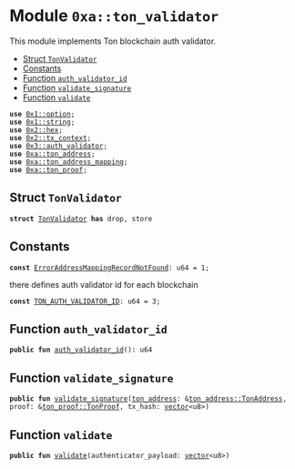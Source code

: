 
<a name="0xa_ton_validator"></a>

# Module `0xa::ton_validator`

This module implements Ton blockchain auth validator.


-  [Struct `TonValidator`](#0xa_ton_validator_TonValidator)
-  [Constants](#@Constants_0)
-  [Function `auth_validator_id`](#0xa_ton_validator_auth_validator_id)
-  [Function `validate_signature`](#0xa_ton_validator_validate_signature)
-  [Function `validate`](#0xa_ton_validator_validate)


<pre><code><b>use</b> <a href="">0x1::option</a>;
<b>use</b> <a href="">0x1::string</a>;
<b>use</b> <a href="">0x2::hex</a>;
<b>use</b> <a href="">0x2::tx_context</a>;
<b>use</b> <a href="">0x3::auth_validator</a>;
<b>use</b> <a href="ton_address.md#0xa_ton_address">0xa::ton_address</a>;
<b>use</b> <a href="ton_address_mapping.md#0xa_ton_address_mapping">0xa::ton_address_mapping</a>;
<b>use</b> <a href="ton_proof.md#0xa_ton_proof">0xa::ton_proof</a>;
</code></pre>



<a name="0xa_ton_validator_TonValidator"></a>

## Struct `TonValidator`



<pre><code><b>struct</b> <a href="ton_validator.md#0xa_ton_validator_TonValidator">TonValidator</a> <b>has</b> drop, store
</code></pre>



<a name="@Constants_0"></a>

## Constants


<a name="0xa_ton_validator_ErrorAddressMappingRecordNotFound"></a>



<pre><code><b>const</b> <a href="ton_validator.md#0xa_ton_validator_ErrorAddressMappingRecordNotFound">ErrorAddressMappingRecordNotFound</a>: u64 = 1;
</code></pre>



<a name="0xa_ton_validator_TON_AUTH_VALIDATOR_ID"></a>

there defines auth validator id for each blockchain


<pre><code><b>const</b> <a href="ton_validator.md#0xa_ton_validator_TON_AUTH_VALIDATOR_ID">TON_AUTH_VALIDATOR_ID</a>: u64 = 3;
</code></pre>



<a name="0xa_ton_validator_auth_validator_id"></a>

## Function `auth_validator_id`



<pre><code><b>public</b> <b>fun</b> <a href="ton_validator.md#0xa_ton_validator_auth_validator_id">auth_validator_id</a>(): u64
</code></pre>



<a name="0xa_ton_validator_validate_signature"></a>

## Function `validate_signature`



<pre><code><b>public</b> <b>fun</b> <a href="ton_validator.md#0xa_ton_validator_validate_signature">validate_signature</a>(<a href="ton_address.md#0xa_ton_address">ton_address</a>: &<a href="ton_address.md#0xa_ton_address_TonAddress">ton_address::TonAddress</a>, proof: &<a href="ton_proof.md#0xa_ton_proof_TonProof">ton_proof::TonProof</a>, tx_hash: <a href="">vector</a>&lt;u8&gt;)
</code></pre>



<a name="0xa_ton_validator_validate"></a>

## Function `validate`



<pre><code><b>public</b> <b>fun</b> <a href="ton_validator.md#0xa_ton_validator_validate">validate</a>(authenticator_payload: <a href="">vector</a>&lt;u8&gt;)
</code></pre>
